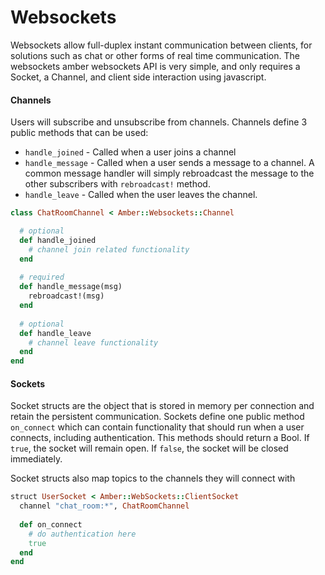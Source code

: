 # Websockets

Websockets allow full-duplex instant communication between clients, for solutions such as chat or other forms of real time communication.  The websockets amber websockets API is very simple, and only requires a Socket, a Channel, and client side interaction using javascript.

#### Channels

Users will subscribe and unsubscribe from channels.  Channels define 3 public methods that can be used:

* `handle_joined` - Called when a user joins a channel
* `handle_message` - Called when a user sends a message to a channel.  A common message handler will simply rebroadcast the message to the other subscribers with `rebroadcast!` method.
* `handle_leave` - Called when the user leaves the channel.

```ruby
class ChatRoomChannel < Amber::Websockets::Channel

  # optional
  def handle_joined
    # channel join related functionality
  end
  
  # required
  def handle_message(msg)
    rebroadcast!(msg)
  end
  
  # optional
  def handle_leave
    # channel leave functionality    
  end
end
```



#### Sockets

Socket structs are the object that is stored in memory per connection and retain the persistent communication.  Sockets define one public method `on_connect` which can contain functionality that should run when a user connects, including authentication.  This methods should return a Bool.  If `true`, the socket will remain open.  If `false`, the socket will be closed immediately.

Socket structs also map topics to the channels they will connect with

```ruby
struct UserSocket < Amber::WebSockets::ClientSocket
  channel "chat_room:*", ChatRoomChannel
  
  def on_connect
    # do authentication here
    true
  end
end
```



